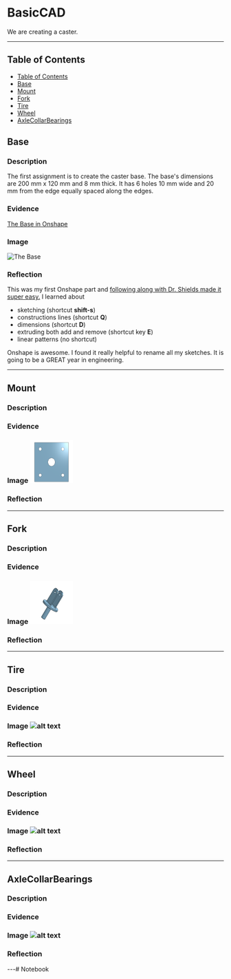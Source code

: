 # BasicCAD

We are creating a caster.

---
## Table of Contents
* [Table of Contents](#Table-of-Contents)
* [Base](#Base)
* [Mount](#Mount)
* [Fork](#Fork)
* [Tire](#Tire)
* [Wheel](#Wheel)
* [AxleCollarBearings](#AxleCollarBearings)

## Base

### Description

The first assignment is to create the caster base.  The base's dimensions are 200 mm x 120 mm and 8 mm thick.  It has 6 holes 10 mm wide and 20 mm from the edge equally spaced along the edges.

### Evidence
[The Base in Onshape](https://cvilleschools.onshape.com/documents/0d70f655203ca304cb3c5b7d/w/f55603f962f6fc74f5548a68/e/41d730c570a8d75fce9f51b6)

### Image

<img src="https://github.com/OneCHSEngr/BasicCAD/blob/master/images/Base.jpg?raw=true" alt="The Base" width="200">

### Reflection

This was my first Onshape part and [following along with Dr. Shields made it super easy.](https://www.youtube.com/watch?v=93BFUD-HAG8&feature=emb_title&scrlybrkr=5670f0b4)  I learned about 
* sketching (shortcut **shift-s**)
* constructions lines (shortcut **Q**)
* dimensions (shortcut **D**)
* extruding both add and remove (shortcut key **E**)
* linear patterns (no shortcut)

Onshape is awesome.  I found it really helpful to rename all my sketches.  It is going to be a GREAT year in engineering.

---


## Mount

### Description

### Evidence

### Image <img src="images/Screenshot 2020-10-07 at 3.27.18 PM.png" alt="alt text" width="100" height="100">

### Reflection

---


## Fork

### Description

### Evidence

### Image <img src="images/Screenshot 2020-10-07 at 3.52.40 PM.png" alt="alt text" width="100" height="100">

### Reflection

---


## Tire

### Description

### Evidence

### Image <img src="path-to-image-and-filename" alt="alt text" width="100" height="100">

### Reflection

---


## Wheel

### Description

### Evidence

### Image <img src="path-to-image-and-filename" alt="alt text" width="100" height="100">

### Reflection

---


## AxleCollarBearings

### Description

### Evidence

### Image <img src="path-to-image-and-filename" alt="alt text" width="100" height="100">

### Reflection

---# Notebook
